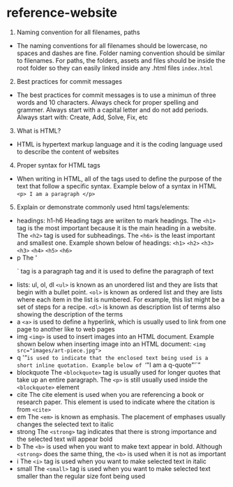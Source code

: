 # reference-website
1. Naming convention for all filenames, paths
- The naming conventions for all filenames should be lowercase, no spaces and dashes are fine. Folder naming convention should be similar to filenames. For paths, the folders, assets and files should be inside the root folder so they can easily linked inside any .html files
    `index.html`

2. Best practices for commit messages
- The best practices for commit messages is to use a minimun of three words and 10 characters. Always check for proper spelling and grammer. Always start with a capital letter and do not add periods. Always start with: Create, Add, Solve, Fix, etc

3. What is HTML?
- HTML is hypertext markup language and it is the coding language used to describe the content of websites

4. Proper syntax for HTML tags
- When writing in HTML, all of the tags used to define the purpose of the text that follow a specific syntax. Example below of a syntax in HTML
    `<p> I am a paragraph </p>`

5. Explain or demonstrate commonly used html tags/elements:

- headings: h1-h6
    Heading tags are wriiten to mark headings. The `<h1>` tag is the most important because it is the main heading in a website. The `<h2>` tag is used for subheadings. The `<h6>` is the least important and smallest one. Example shown below of headings:
    `<h1>` `<h2>` `<h3>` `<h3>` `<h4>` `<h5>` `<h6>`
- p
    The '<p>` tag is a paragraph tag and it is used to define the paragraph of text
- lists: ul, ol, dl
    `<ul>` is known as an unordered list and they are lists that begin with a bullet point. `<ol>` is known as ordered list and they are lists where each item in the list is numbered. For example, this list might be a set of steps for a recipe. `<dl>` is known as description list of terms also showing the description of the terms 
- a 
    `<a>` is used to define a hyperlink, which is usually used to link from one page to another like to web pages
- img
    `<img>` is used to insert images into an HTML document. Example shown below when inserting image into an HTML document:
    `<img src="images/art-piece.jpg">`
- q
    '<q>` is used to indicate that the enclosed text being used is a short inline quotation. Example below of 
    `<q>"I am a q-quote"</q>`
- blockquote
    The `<blockquote>` tag is usually used for longer quotes that take up an entire paragraph. The `<p>` is still usually used inside the `<blockquote>` element
- cite
    The cite element is used when you are referencing a book or research paper. This element is used to indicate where the citation is from `<cite>`
- em
    The `<em>` is known as emphasis. The placement of emphases usually changes the selected text to italic
- strong
    The `<strong>` tag indicates that there is strong importance and the selected text will appear bold
- b
    The `<b>` is used when you want to make text appear in bold. Although `<strong>` does the same thing, the `<b>` is used when it is not as important
- i
    The `<i>` tag is used when you want to make selected text in italic
- small
    The `<small>` tag is used when you want to make selected text smaller than the regular size font being used